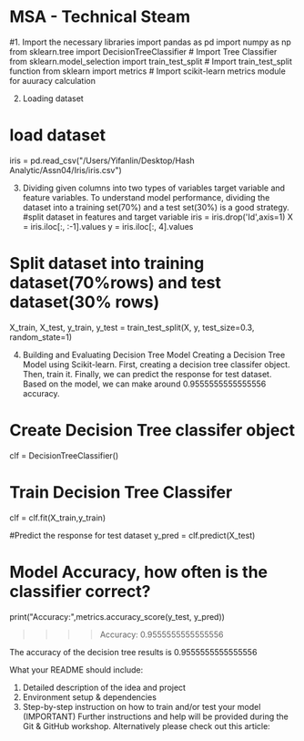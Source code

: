 # MSA - Technical Steam

#1. Import the necessary libraries
import pandas as pd
import numpy as np
from sklearn.tree import DecisionTreeClassifier  # Import Tree Classifier
from sklearn.model_selection import train_test_split # Import train_test_split function
from sklearn import metrics # Import scikit-learn metrics module for auuracy calculation

2.	Loading dataset 
# load dataset
iris = pd.read_csv("/Users/Yifanlin/Desktop/Hash Analytic/Assn04/Iris/iris.csv")

3.	Dividing given columns into two types of variables target variable and feature variables. To understand model performance, dividing the dataset into a training set(70%) and a test set(30%) is a good strategy.
#split dataset in features and target variable
iris = iris.drop('Id',axis=1)
X = iris.iloc[:, :-1].values
y = iris.iloc[:, 4].values

# Split dataset into training dataset(70%rows) and test dataset(30% rows)
X_train, X_test, y_train, y_test = train_test_split(X, y, test_size=0.3, random_state=1)

4.	Building  and Evaluating Decision Tree Model
Creating a Decision Tree Model using Scikit-learn. First, creating a decision tree classifer object. Then, train it. Finally, we can predict the response for test dataset. Based on the model, we can make around 0.9555555555555556 accuracy.
# Create Decision Tree classifer object
clf = DecisionTreeClassifier()

# Train Decision Tree Classifer
clf = clf.fit(X_train,y_train)

#Predict the response for test dataset
y_pred = clf.predict(X_test)

# Model Accuracy, how often is the classifier correct?
print("Accuracy:",metrics.accuracy_score(y_test, y_pred))

>>>> Accuracy: 0.9555555555555556
	
The accuracy of the decision tree results is 0.9555555555555556


What your README should include: 
1.	Detailed description of the idea and project
2.	Environment setup & dependencies 
3.	Step-by-step instruction on how to train and/or test your model (IMPORTANT) 
Further instructions and help will be provided during the Git & GitHub workshop. 
Alternatively please check out this article: 

